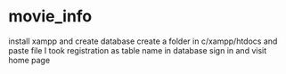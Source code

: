 # movie_info

install xampp and create database
create a folder in c/xampp/htdocs and paste file
I took registration as table name in database
sign in and visit home page
